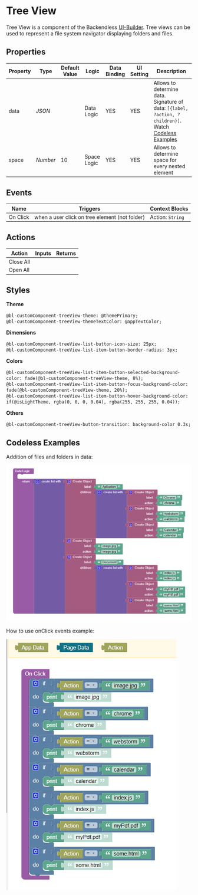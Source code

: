 # Tree View

Tree View is a component of the Backendless [UI-Builder](https://backendless.com/developers/#ui-builder). Tree views can be used to represent a file system navigator displaying folders and files.

## Properties

| Property | Type     | Default Value | Logic       | Data Binding | UI Setting | Description                                                                                                        |
|----------|----------|---------------|-------------|--------------|------------|--------------------------------------------------------------------------------------------------------------------|
| data     | *JSON*   |               | Data Logic  | YES          | YES        | Allows to determine data. Signature of data: `[{label, ?action, ?children}]`. Watch [Codeless Examples](#Examples) |
| space    | *Number* | 10            | Space Logic | YES          | YES        | Allows to determine space for every nested element                                                                 |

## Events

| Name     | Triggers                                       | Context Blocks   |
|----------|------------------------------------------------|------------------|
| On Click | when a user click on tree element (not folder) | Action: `String` |


## Actions

| Action    | Inputs | Returns |
|-----------|--------|---------|
| Close All |        |         |
| Open All  |        |         |

## Styles

**Theme**
````
@bl-customComponent-treeView-theme: @themePrimary;
@bl-customComponent-treeView-themeTextColor: @appTextColor;
````

**Dimensions**
```
@bl-customComponent-treeView-list-button-icon-size: 25px;
@bl-customComponent-treeView-list-item-button-border-radius: 3px;
```

**Colors**
````
@bl-customComponent-treeView-list-item-button-selected-background-color: fade(@bl-customComponent-treeView-theme, 8%);
@bl-customComponent-treeView-list-item-button-focus-background-color: fade(@bl-customComponent-treeView-theme, 20%);
@bl-customComponent-treeView-list-item-button-hover-background-color: if(@isLightTheme, rgba(0, 0, 0, 0.04), rgba(255, 255, 255, 0.04));
````

**Others**
```
@bl-customComponent-treeView-button-transition: background-color 0.3s;
```

## <a name="Examples"></a> Codeless Examples

Addition of files and folders in data:

![data example](./example-images/data_example.png)

How to use onClick events example:

![onClick example](./example-images/onClick_example.png)
